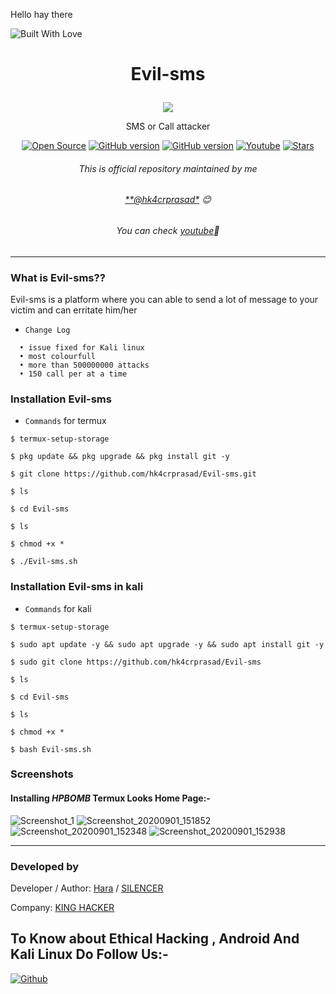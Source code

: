 Hello hay there
<p al ign="center"><a><img title="Built With Love" src="https://forthebadge.com/images/badges/built-for-android.svg"> </a>

# <p align="center">Evil-sms
<p align="center">
  <img src="https://github.com/hk4crprasad/ph/blob/master/Evil-sms.jpg">
</p>
<p align="center">SMS or Call attacker
<p align="center">
<a href="https://github.com/hk4crprasad/Evil-sms"><img title="Open Source" src="https://img.shields.io/badge/Open%20Source-%E2%99%A5-red" ></a>
 <a href="https://github.com/hk4crprasad"><img title="GitHub version" src="https://d25lcipzij17d.cloudfront.net/badge.svg?id=gh&type=6&v=1.0.0&x2=0" ></a>
<a href="https://github.com/hk4crprasad"><img title="GitHub version" src="https://img.shields.io/github/license/haraprasadhota/HPBOMB?color=Brightgree" ></a>
 <a href="https://youtube.com/channel/UCxJo_bWRkoS-mTVvEcE-1Lg"><img alt="Youtube" src="https://img.shields.io/badge/Youtube-SILENCER-green"/></a>
 <a href="https://github.com/hk4crprasad"><img title="Stars" src="https://img.shields.io/github/stars/hk4crprasad/Evil-sms?style=social" ></a>
</p>

###### <p align="center">*This is official repository maintained by me*
###### <p align="center"> *[**@hk4crprasad*](https://www.instagram.com/hk4crprasad/) 😊*
###### <p align="center"> *You can check [youtube](https://youtube.com/channel/UCxJo_bWRkoS-mTVvEcE-1Lg)💝*
---
### What is Evil-sms??
Evil-sms is a platform where you can able to send a lot of message to your victim and can erritate him/her

* `Change Log` 
```
  • issue fixed for Kali linux
  • most colourfull
  • more than 500000000 attacks
  • 150 call per at a time
 ```
 ### Installation Evil-sms
  
* `Commands` for termux
```
$ termux-setup-storage
  
$ pkg update && pkg upgrade && pkg install git -y

$ git clone https://github.com/hk4crprasad/Evil-sms.git

$ ls

$ cd Evil-sms

$ ls

$ chmod +x *

$ ./Evil-sms.sh
```

 ### Installation Evil-sms in kali
  
* `Commands` for kali
```
$ termux-setup-storage
  
$ sudo apt update -y && sudo apt upgrade -y && sudo apt install git -y

$ sudo git clone https://github.com/hk4crprasad/Evil-sms

$ ls

$ cd Evil-sms

$ ls

$ chmod +x *

$ bash Evil-sms.sh
```

### Screenshots

#### Installing _HPBOMB_ Termux Looks Home Page:-

![Screenshot_1](https://github.com/hk4crprasad/ph/blob/master/Evil-sms.jpg)
![Screenshot_20200901_151852](https://github.com/hk4crprasad/ph/blob/master/Evil-sms1.jpg)
![Screenshot_20200901_152348](https://github.com/hk4crprasad/ph/blob/master/Evil-sms2.jpg)
![Screenshot_20200901_152938](https://github.com/hk4crprasad/ph/blob/master/Evil-sms3.jpg)


***


### Developed by

Developer / Author: [Hara]() / [SILENCER](https://github.com/hk4crprasad/)

Company: [KING HACKER](https://youtube.com/channel/UCxJo_bWRkoS-mTVvEcE-1Lg)

## To Know about Ethical Hacking , Android And Kali Linux Do Follow Us:-

[![Github](https://github.frapsoft.com/social/github.png)](https://github.com/hk4crprasad/)

